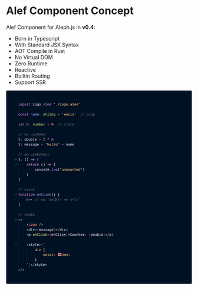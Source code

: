 # Alef Component Concept

Alef Component for Aleph.js in **v0.4**:

- Born in Typescript
- With Standard JSX Syntax
- AOT Compile in Rust
- No Virtual DOM
- Zero Runtime
- Reactive
- Builtin Routing
- Support SSR

![Alef Component](alef_component.png)